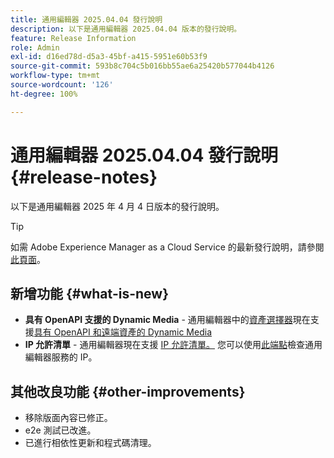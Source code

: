 ```yaml
---
title: 通用編輯器 2025.04.04 發行說明
description: 以下是通用編輯器 2025.04.04 版本的發行說明。
feature: Release Information
role: Admin
exl-id: d16ed78d-d5a3-45bf-a415-5951e60b53f9
source-git-commit: 593b8c704c5b016bb55ae6a25420b577044b4126
workflow-type: tm+mt
source-wordcount: '126'
ht-degree: 100%

---
```



# 通用編輯器 2025.04.04 發行說明 {#release-notes}

以下是通用編輯器 2025 年 4 月 4 日版本的發行說明。

>[!TIP]
>
>如需 Adobe Experience Manager as a Cloud Service 的最新發行說明，請參閱[此頁面](/help/release-notes/release-notes-cloud/release-notes-current.md)。

## 新增功能 {#what-is-new}

* **具有 OpenAPI 支援的 Dynamic Media** - 通用編輯器中的[資產選擇器](/help/assets/overview-asset-selector.md#repository-switcher)現在支援[具有 OpenAPI 和遠端資產的 Dynamic Media](/help/assets/integrate-remote-approved-assets-with-sites.md)
* **IP 允許清單** - 通用編輯器現在支援 [IP 允許清單。](/help/implementing/cloud-manager/ip-allow-lists/introduction.md#universal-editor) 您可以使用[此端點](http://universal-editor-service.adobe.io/ip-ranges)檢查通用編輯器服務的 IP。

## 其他改良功能 {#other-improvements}

* 移除版面內容已修正。
* e2e 測試已改進。
* 已進行相依性更新和程式碼清理。
